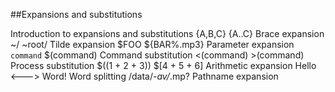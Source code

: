 ##Expansions and substitutions


Introduction to expansions and substitutions
{A,B,C} {A..C}	Brace expansion
~/ ~root/	Tilde expansion
$FOO ${BAR%.mp3}	Parameter expansion
`command` $(command)	Command substitution
<(command) >(command)	Process substitution
$((1 + 2 + 3)) $[4 + 5 + 6]	Arithmetic expansion
Hello <---> Word!	Word splitting
/data/*-av/*.mp?	Pathname expansion

